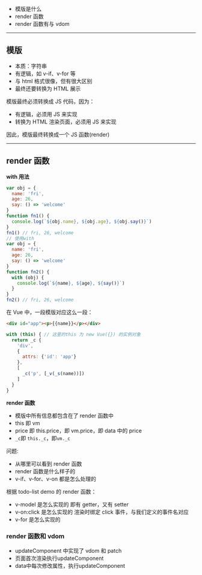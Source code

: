 * 模版是什么
* render 函数
* render 函数有与 vdom

---

## 模版

* 本质：字符串
* 有逻辑，如 v-if、v-for 等
* 与 html 格式很像，但有很大区别
* 最终还要转换为 HTML 展示

模版最终必须转换成 JS 代码，因为：

* 有逻辑，必须用 JS 来实现
* 转换为 HTML 渲染页面，必须用 JS 来实现

因此，模版最终转换成一个 JS 函数(render)

---

## render 函数

**with 用法**

```js
var obj = {
  name: 'fri',
  age: 26,
  say: () => 'welcome'
}
function fn1() {
  console.log(`${obj.name}, ${obj.age}, ${obj.say()}`)
}
fn1() // fri, 26, welcome
// 使用with
var obj = {
  name: 'fri',
  age: 26,
  say: () => 'welcome'
}
function fn2() {
  with (obj) {
    console.log(`${name}, ${age}, ${say()}`)
  }
}
fn2() // fri, 26, welcome
```

在 Vue 中，一段模版对应这么一段：

```html
<div id="app"><p>{{name}}</p></div>
```

```js
with (this) { // 这里的this 为 new Vue({}) 的实例对象
  return _c {
    'div',
    {
      attrs: {'id': 'app'}
    },
    [
      _c('p', [_v(_s(name))])
    ]
  }
}
```

**render 函数**

* 模版中所有信息都包含在了 render 函数中
* this 即 vm
* price 即 this.price，即 vm.price，即 data 中的 price
* `_c`即 `this._c`，即`vm._c`

问题:

* 从哪里可以看到 render 函数
* render 函数是什么样子的
* v-if、v-for、v-on 都是怎么处理的

根据 todo-list demo 的 render 函数：

* v-model 是怎么实现的 即有 getter，又有 setter
* v-on:click 是怎么实现的 渲染时绑定 click 事件，与我们定义的事件名对应
* v-for 是怎么实现的

### render 函数和 vdom

* updateComponent 中实现了 vdom 和 patch
* 页面首次渲染执行updateComponent
* data中每次修改属性，执行updateComponent